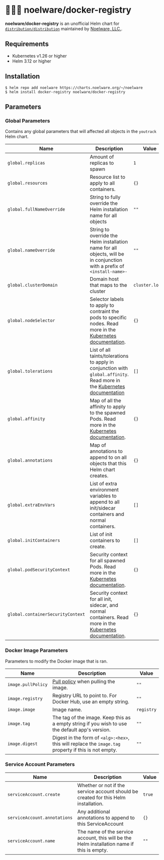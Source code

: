 # 🐻‍❄️🔮 noelware/docker-registry
**noelware/docker-registry** is an unofficial Helm chart for [`distribution/distribution`](https://github.com/distribution/distribution) maintained by [Noelware, LLC.](https://noelware.org).

## Requirements
* Kubernetes v1.26 or higher
* Helm 3.12 or higher

## Installation
```shell
$ helm repo add noelware https://charts.noelware.org/~/noelware
$ helm install docker-registry noelware/docker-registry
```

## Parameters

### Global Parameters

Contains any global parameters that will affected all objects in the `youtrack` Helm chart.

| Name                              | Description                                                                                                                                                                                              | Value           |
| --------------------------------- | -------------------------------------------------------------------------------------------------------------------------------------------------------------------------------------------------------- | --------------- |
| `global.replicas`                 | Amount of replicas to spawn                                                                                                                                                                              | `1`             |
| `global.resources`                | Resource list to apply to all containers.                                                                                                                                                                | `{}`            |
| `global.fullNameOverride`         | String to fully override the Helm installation name for all objects                                                                                                                                      | `""`            |
| `global.nameOverride`             | String to override the Helm installation name for all objects, will be in conjunction with a prefix of `<install-name>-`                                                                                 | `""`            |
| `global.clusterDomain`            | Domain host that maps to the cluster                                                                                                                                                                     | `cluster.local` |
| `global.nodeSelector`             | Selector labels to apply to contraint the pods to specific nodes. Read more in the [Kubernetes documentation](https://kubernetes.io/docs/concepts/scheduling-eviction/assign-pod-node/#nodeselector).    | `{}`            |
| `global.tolerations`              | List of all taints/tolerations to apply in conjunction with `global.affinity`. Read more in the [Kubernetes documentation](https://kubernetes.io/docs/concepts/scheduling-eviction/taint-and-toleration) | `[]`            |
| `global.affinity`                 | Map of all the affinity to apply to the spawned Pods. Read more in the [Kubernetes documentation](https://kubernetes.io/docs/tasks/configure-pod-container/assign-pods-nodes-using-node-affinity/).      | `{}`            |
| `global.annotations`              | Map of annotations to append to on all objects that this Helm chart creates.                                                                                                                             | `{}`            |
| `global.extraEnvVars`             | List of extra environment variables to append to all init/sidecar containers and normal containers.                                                                                                      | `[]`            |
| `global.initContainers`           | List of init containers to create.                                                                                                                                                                       | `[]`            |
| `global.podSecurityContext`       | Security context for all spawned Pods. Read more in the [Kubernetes documentation](https://kubernetes.io/docs/tasks/configure-pod-container/security-context/).                                          | `{}`            |
| `global.containerSecurityContext` | Security context for all init, sidecar, and normal containers. Read more in the [Kubernetes documentation](https://kubernetes.io/docs/tasks/configure-pod-container/security-context/).                  | `{}`            |

### Docker Image Parameters

Parameters to modify the Docker image that is ran.

| Name               | Description                                                                                                     | Value      |
| ------------------ | --------------------------------------------------------------------------------------------------------------- | ---------- |
| `image.pullPolicy` | [Pull policy](https://kubernetes.io/docs/concepts/containers/images/#image-pull-policy) when pulling the image. | `""`       |
| `image.registry`   | Registry URL to point to. For Docker Hub, use an empty string.                                                  | `""`       |
| `image.image`      | Image name.                                                                                                     | `registry` |
| `image.tag`        | The tag of the image. Keep this as a empty string if you wish to use the default app's version.                 | `""`       |
| `image.digest`     | Digest in the form of `<alg>:<hex>`, this will replace the `image.tag` property if this is not empty.           | `""`       |

### Service Account Parameters

| Name                         | Description                                                                                | Value  |
| ---------------------------- | ------------------------------------------------------------------------------------------ | ------ |
| `serviceAccount.create`      | Whether or not if the service account should be created for this Helm installation.        | `true` |
| `serviceAccount.annotations` | Any additional annotations to append to this ServiceAccount                                | `{}`   |
| `serviceAccount.name`        | The name of the service account, this will be the Helm installation name if this is empty. | `""`   |

